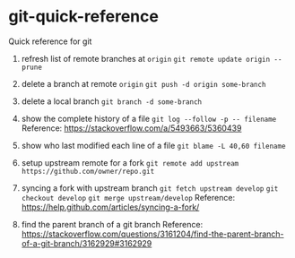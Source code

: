 # git-quick-reference
Quick reference for git

1. refresh list of remote branches at `origin`
`git remote update origin --prune`

2. delete a branch at remote `origin`
`git push -d origin some-branch`

3. delete a local branch
`git branch -d some-branch`

4. show the complete history of a file
`git log --follow -p -- filename`
Reference: https://stackoverflow.com/a/5493663/5360439

5. show who last modified each line of a file
`git blame -L 40,60 filename`

6. setup upstream remote for a fork
`git remote add upstream https://github.com/owner/repo.git`

7. syncing a fork with upstream branch
`git fetch upstream develop`
`git checkout develop`
`git merge upstream/develop`
Reference: https://help.github.com/articles/syncing-a-fork/

8. find the parent branch of a git branch
Reference: https://stackoverflow.com/questions/3161204/find-the-parent-branch-of-a-git-branch/3162929#3162929
